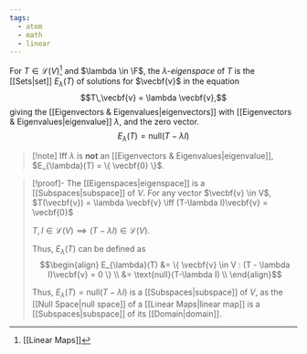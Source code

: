 ```yaml
---
tags:
  - atom
  - math
  - linear
---
```

For $T \in \mathcal{L}(V)$[^1] and $\lambda \in \F$, the *$\mathit{\lambda}$-eigenspace* of $T$ is the [[Sets|set]] $E_{\lambda}(T)$ of solutions for $\vecbf{v}$ in the equation
$$T\,\vecbf{v} = \lambda \vecbf{v},$$
giving the [[Eigenvectors & Eigenvalues|eigenvectors]] with [[Eigenvectors & Eigenvalues|eigenvalue]] $\lambda$, and the zero vector.
$$E_{\lambda}(T) = \text{null}(T - \lambda I)$$

> [!note] Iff $\lambda$ is **not** an [[Eigenvectors & Eigenvalues|eigenvalue]], $E_{\lambda}(T) = \{ \vecbf{0} \}$.

> [!proof]- The [[Eigenspaces|eigenspace]] is a [[Subspaces|subspace]] of $V$.
> For any vector $\vecbf{v} \in V$, $T(\vecbf{v}) = \lambda \vecbf{v} \iff (T-\lambda I)\vecbf{v} = \vecbf{0}$
> 
> $T,I \in \mathcal{L}(V) \implies (T - \lambda I) \in \mathcal{L}(V)$.
> 
> Thus, $E_{\lambda}(T)$ can be defined as
> $$\begin{align}
> 	E_{\lambda}(T) &= \{ \vecbf{v} \in V : (T - \lambda I)\vecbf{v} = 0 \} \\
> 	&= \text{null}(T-\lambda I) \\
> \end{align}$$
> 
> Thus, $E_{\lambda}(T) =\text{null}(T-\lambda I)$ is a [[Subspaces|subspace]] of $V$, as the [[Null Space|null space]] of a [[Linear Maps|linear map]] is a [[Subspaces|subspace]] of its [[Domain|domain]].

[^1]: [[Linear Maps]]
